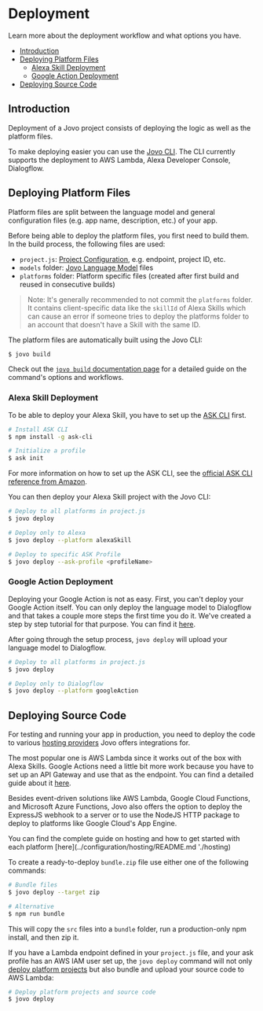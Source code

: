 # Deployment

Learn more about the deployment workflow and what options you have.

* [Introduction](#introduction)
* [Deploying Platform Files](#deploying-platform-files)
  * [Alexa Skill Deployment](#alexa-skill-deployment)
  * [Google Action Deployment](#google-action-deployment)
* [Deploying Source Code](#deploying-source-code)

## Introduction

Deployment of a Jovo project consists of deploying the logic as well as the platform files.

To make deploying easier you can use the [Jovo CLI](../tools/cli/README.md '../tools/cli'). The CLI currently supports the deployment to AWS Lambda, Alexa Developer Console, Dialogflow.

## Deploying Platform Files

Platform files are split between the language model and general configuration files (e.g. app name, description, etc.) of your app. 

Before being able to deploy the platform files, you first need to build them. In the build process, the following files are used:
* `project.js`: [Project Configuration](../configuration/project-js.md './project-js'), e.g. endpoint, project ID, etc.
* `models` folder: [Jovo Language Model](../basic-concepts/model './model') files
* `platforms` folder: Platform specific files (created after first build and reused in consecutive builds)

> Note: It's generally recommended to not commit the `platforms` folder. It contains client-specific data like the `skillId` of Alexa Skills which can cause an error if someone tries to deploy the platforms folder to an account that doesn't have a Skill with the same ID.

The platform files are automatically built using the Jovo CLI:

```sh
$ jovo build
```

Check out the [`jovo build` documentation page](../tools/cli/build.md './cli/build') for a detailed guide on the command's options and workflows.

### Alexa Skill Deployment

To be able to deploy your Alexa Skill, you have to set up the [ASK CLI](https://developer.amazon.com/docs/smapi/quick-start-alexa-skills-kit-command-line-interface.html) first.

```sh
# Install ASK CLI
$ npm install -g ask-cli

# Initialize a profile
$ ask init
```

For more information on how to set up the ASK CLI, see the [official ASK CLI reference from Amazon](https://developer.amazon.com/docs/smapi/quick-start-alexa-skills-kit-command-line-interface.html).

You can then deploy your Alexa Skill project with the Jovo CLI:

```sh
# Deploy to all platforms in project.js
$ jovo deploy

# Deploy only to Alexa
$ jovo deploy --platform alexaSkill

# Deploy to specific ASK Profile
$ jovo deploy --ask-profile <profileName>
```

### Google Action Deployment

Deploying your Google Action is not as easy. First, you can't deploy your Google Action itself. You can only deploy the language model to Dialogflow and that takes a couple more steps the first time you do it. We've created a step by step tutorial for that purpose. You can find it [here](https://www.jovo.tech/tutorials/deploy-dialogflow-agent).

After going through the setup process, `jovo deploy` will upload your language model to Dialogflow.

```sh
# Deploy to all platforms in project.js
$ jovo deploy

# Deploy only to Dialogflow
$ jovo deploy --platform googleAction
```

## Deploying Source Code

For testing and running your app in production, you need to deploy the code to various [hosting providers](../configuration/hosting './hosting') Jovo offers integrations for.

The most popular one is AWS Lambda since it works out of the box with Alexa Skills. Google Actions need a little bit more work because you have to set up an API Gateway and use that as the endpoint. You can find a detailed guide about it [here](https://www.jovo.tech/tutorials/host-google-action-on-lambda#create-a-lambda-function).

Besides event-driven solutions like AWS Lambda, Google Cloud Functions, and Microsoft Azure Functions, Jovo also offers the option to deploy the ExpressJS webhook to a server or to use the NodeJS HTTP package to deploy to platforms like Google Cloud's App Engine.

You can find the complete guide on hosting and how to get started with each platform [here](../configuration/hosting/README.md './hosting)

To create a ready-to-deploy `bundle.zip` file use either one of the following commands:

```sh
# Bundle files
$ jovo deploy --target zip

# Alternative
$ npm run bundle
```

This will copy the `src` files into a `bundle` folder, run a production-only npm install, and then zip it.

If you have a Lambda endpoint defined in your `project.js` file, and your ask profile has an AWS IAM user set up, the `jovo deploy` command will not only [deploy platform projects](#deploy-platform-projects) but also bundle and upload your source code to AWS Lambda:

```sh
# Deploy platform projects and source code
$ jovo deploy
```

<!--[metadata]: {"description": "Learn how to deploy your Jovo projects.", "route": "deployment"}-->
